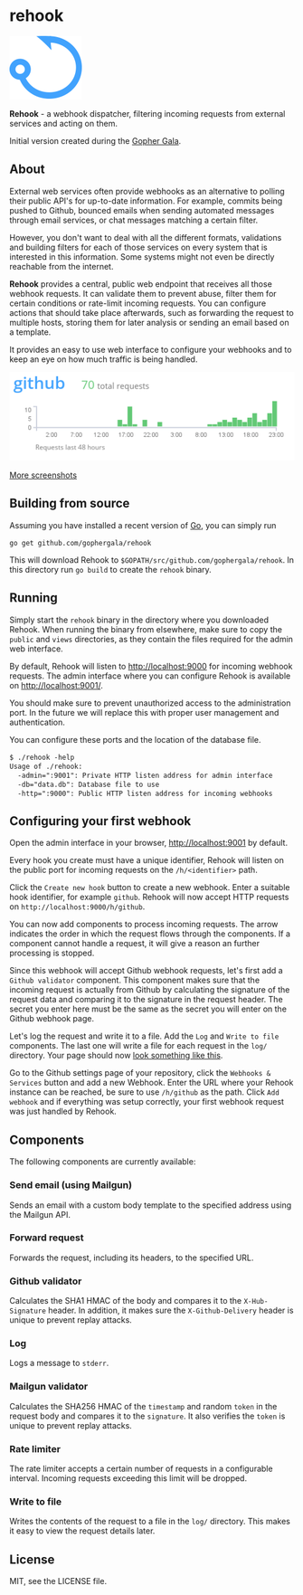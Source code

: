 # rehook

![](https://github.com/gophergala/rehook/blob/master/public/images/rehook-logo.png)

__Rehook__ - a webhook dispatcher, filtering incoming requests from external
services and acting on them.

Initial version created during the [Gopher Gala](http://gophergala.com).

## About

External web services often provide webhooks as an alternative to polling their
public API's for up-to-date information. For example, commits being pushed to
Github, bounced emails when sending automated messages through email services,
or chat messages matching a certain filter.

However, you don't want to deal with all the different formats, validations and
building filters for each of those services on every system that is interested
in this information. Some systems might not even be directly reachable from the
internet.

__Rehook__ provides a central, public web endpoint that receives all those
webhook requests. It can validate them to prevent abuse, filter them for
certain conditions or rate-limit incoming requests. You can configure actions
that should take place afterwards, such as forwarding the request to multiple
hosts, storing them for later analysis or sending an email based on a template.

It provides an easy to use web interface to configure your webhooks and to keep
an eye on how much traffic is being handled.

![](https://github.com/gophergala/rehook/blob/master/screenshots/rehook_stats.png)

[More screenshots](https://github.com/gophergala/rehook/tree/master/screenshots)

## Building from source

Assuming you have installed a recent version of
[Go](https://golang.org/doc/install), you can simply run 

```
go get github.com/gophergala/rehook
```

This will download Rehook to `$GOPATH/src/github.com/gophergala/rehook`. In
this directory run `go build` to create the `rehook` binary.

## Running

Simply start the `rehook` binary in the directory where you downloaded Rehook.
When running the binary from elsewhere, make sure to copy the `public` and
`views` directories, as they contain the files required for the admin web
interface.

By default, Rehook will listen to
[http://localhost:9000](http://localhost:9000) for incoming webhook requests.
The admin interface where you can configure Rehook is available on
[http://localhost:9001/](http://localhost:9000).

You should make sure to prevent unauthorized access to the administration port.
In the future we will replace this with proper user management and
authentication.

You can configure these ports and the location of the database file.

```
$ ./rehook -help
Usage of ./rehook:
  -admin=":9001": Private HTTP listen address for admin interface
  -db="data.db": Database file to use
  -http=":9000": Public HTTP listen address for incoming webhooks
```

## Configuring your first webhook

Open the admin interface in your browser,
[http://localhost:9001](http://localhost:9001) by default.

Every hook you create must have a unique identifier, Rehook will listen on the
public port for incoming requests on the `/h/<identifier>` path.

Click the `Create new hook` button to create a new webhook. Enter a suitable
hook identifier, for example `github`. Rehook will now accept HTTP requests on
`http://localhost:9000/h/github`.

You can now add components to process incoming requests. The arrow indicates
the order in which the request flows through the components. If a component
cannot handle a request, it will give a reason an further processing is
stopped.

Since this webhook will accept Github webhook requests, let's first add a
`Github validator` component. This component makes sure that the incoming
request is actually from Github by calculating the signature of the request
data and comparing it to the signature in the request header. The secret you
enter here must be the same as the secret you will enter on the Github webhook
page.

Let's log the request and write it to a file. Add the `Log` and `Write to file`
components. The last one will write a file for each request in the `log/`
directory. Your page should now [look something like this](https://github.com/gophergala/rehook/blob/master/screenshots/rehook_chain.png).

Go to the Github settings page of your repository, click the `Webhooks &
Services` button and add a new Webhook. Enter the URL where your Rehook
instance can be reached, be sure to use `/h/github` as the path. Click `Add
webhook` and if everything was setup correctly, your first webhook request was
just handled by Rehook.

## Components

The following components are currently available:

### Send email (using Mailgun)

Sends an email with a custom body template to the specified address using the
Mailgun API.

### Forward request

Forwards the request, including its headers, to the specified URL.

### Github validator

Calculates the SHA1 HMAC of the body and compares it to the `X-Hub-Signature`
header. In addition, it makes sure the `X-Github-Delivery` header is unique to
prevent replay attacks.

### Log

Logs a message to `stderr`.

### Mailgun validator

Calculates the SHA256 HMAC of the `timestamp` and random `token` in the request
body and compares it to the `signature`. It also verifies the `token` is unique
to prevent replay attacks.

### Rate limiter

The rate limiter accepts a certain number of requests in a configurable
interval. Incoming requests exceeding this limit will be dropped.

### Write to file

Writes the contents of the request to a file in the `log/` directory. This
makes it easy to view the request details later.

## License

MIT, see the LICENSE file.
